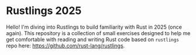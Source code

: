 # Rustlings 2025

Hello! I'm diving into Rustlings to build familiarity with Rust in 2025 (once again). This repository is a collection of small exercises designed to help me get comfortable with reading and writing Rust code based on `rustlings` repo here: https://github.com/rust-lang/rustlings.
